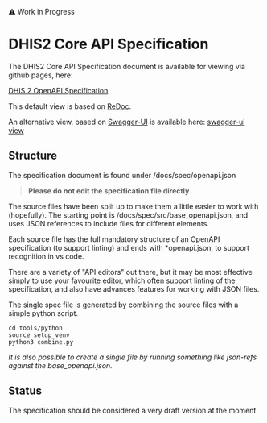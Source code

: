 :warning: Work in Progress

# DHIS2 Core API Specification

The DHIS2 Core API Specification document is available for viewing via github pages, here:

[DHIS 2 OpenAPI Specification](https://dhis2.github.io/dhis2-api-specification/)

This default view is based on [ReDoc](https://github.com/Rebilly/ReDoc).

An alternative view, based on [Swagger-UI](https://github.com/jensoleg/swagger-ui) is available here:
[swagger-ui view](https://dhis2.github.io/dhis2-api-specification/swagger-ui/)

## Structure

The specification document is found under /docs/spec/openapi.json

> **Please do not edit the specification file directly**

The source files have been split up to make them a little easier to work with (hopefully).
The starting point is /docs/spec/src/base_openapi.json, and uses JSON references to include files for different elements.

Each source file has the full mandatory structure of an OpenAPI specification (to support linting) and ends with *openapi.json, to support recognition in vs code.

There are a variety of "API editors" out there, but it may be most effective simply to use your favourite editor, which often support linting of the specification, and also have advances features for working with JSON files.

The single spec file is generated by combining the source files with a simple python script.

``` 
cd tools/python
source setup_venv
python3 combine.py
```

*It is also possible to create a single file by running something like json-refs against the base_openapi.json.*

## Status

The specification should be considered a very draft version at the moment.
